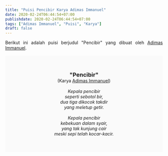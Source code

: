 ```yaml
---
title: "Puisi Pencibir Karya Adimas Immanuel"
date: 2020-02-24T06:44:54+07:00
publishdate: 2020-02-24T06:44:54+07:00
tags: ["Adimas Immanuel", "Puisi", "Karya"]
draft: false
---
```


<div dir="ltr" style="text-align: left;" trbidi="on"><div style="text-align: justify;">Berikut ini adalah puisi berjudul "Pencibir" yang dibuat oleh <a href="https://www.adimasimmanuel.com/2010/01/tentang.html" target="_blank">Adimas Immanuel</a>. </div><br /><div style="background: #FAFAFA; font-size: 14px; height: auto; margin: 0 auto; padding: 50px; text-align: center; width: auto;"><span style="font-size: 18px;"><b>"Pencibir"</b></span><br />(Karya <a href="https://www.sekata.web.id/tags/adimas-immanuel" target="_blank">Adimas Immanuel</a>) <br /><br /><i>Kepala pencibir<br />
seperti sebotol bir,<br />
dua tiga dikocok takdir<br />
yang meletup getir.<br />
<br />
Kepala pencibir<br />
kebekuan dalam syair,<br />
yang tak kunjung cair<br />
meski sepi telah kocar-kacir.</i> </div></div>
